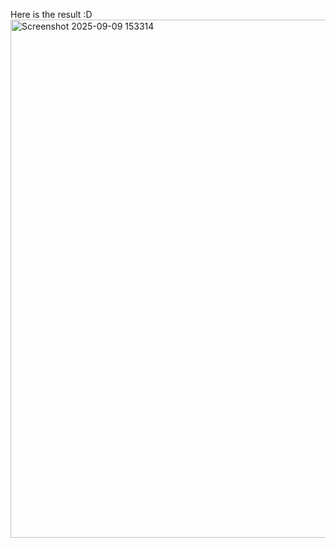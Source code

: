 Here is the result :D
<img width="1667" height="829" alt="Screenshot 2025-09-09 153314" src="https://github.com/user-attachments/assets/5094d5fd-621f-43ba-a76c-67fb9a18664f" />
